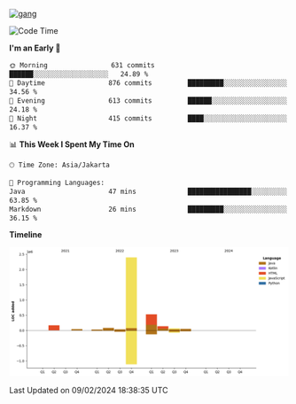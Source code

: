 <!-- [<img src='https://dev.karakun.com/assets/posts/2018-09-16-jc-java-article/3duke_suspects.jpg' alt='java'>](https://github.com/yeahbutstill) -->
[<img src='https://asset-2.tstatic.net/tribunnewswiki/foto/bank/images/Mozart.jpg' alt='gang'>](https://github.com/yeahbutstill)

<!--START_SECTION:waka-->
![Code Time](http://img.shields.io/badge/Code%20Time-2%2C624%20hrs%2017%20mins-blue)

**I'm an Early 🐤** 

```text
🌞 Morning                631 commits         ██████░░░░░░░░░░░░░░░░░░░   24.89 % 
🌆 Daytime                876 commits         █████████░░░░░░░░░░░░░░░░   34.56 % 
🌃 Evening                613 commits         ██████░░░░░░░░░░░░░░░░░░░   24.18 % 
🌙 Night                  415 commits         ████░░░░░░░░░░░░░░░░░░░░░   16.37 % 
```


📊 **This Week I Spent My Time On** 

```text
🕑︎ Time Zone: Asia/Jakarta

💬 Programming Languages: 
Java                     47 mins             ████████████████░░░░░░░░░   63.85 % 
Markdown                 26 mins             █████████░░░░░░░░░░░░░░░░   36.15 % 
```

**Timeline**

![Lines of Code chart](https://raw.githubusercontent.com/yeahbutstill/yeahbutstill/main/assets/bar_graph.png)


 Last Updated on 09/02/2024 18:38:35 UTC
<!--END_SECTION:waka-->
